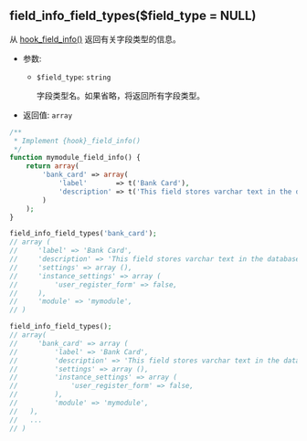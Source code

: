 ## field_info_field_types($field_type = NULL)

从 [hook_field_info()](/) 返回有关字段类型的信息。

- 参数:
  - `$field_type`: `string`

    字段类型名。如果省略，将返回所有字段类型。

- 返回值: `array`

```php
/**
 * Implement {hook}_field_info()
 */
function mymodule_field_info() {
    return array(
        'bank_card' => array(
            'label'       => t('Bank Card'),
            'description' => t('This field stores varchar text in the database.')
        )
    );
}

field_info_field_types('bank_card');
// array (
//     'label' => 'Bank Card',
//     'description' => 'This field stores varchar text in the database.',
//     'settings' => array (),
//     'instance_settings' => array (
//         'user_register_form' => false,
//     ),
//     'module' => 'mymodule',
// )

field_info_field_types();
// array(
//     'bank_card' => array (
//         'label' => 'Bank Card',
//         'description' => 'This field stores varchar text in the database.',
//         'settings' => array (),
//         'instance_settings' => array (
//             'user_register_form' => false,
//         ),
//         'module' => 'mymodule',
//   ),
//   ...
// )
```
